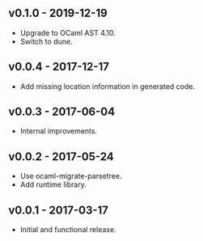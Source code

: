 ## v0.1.0 - 2019-12-19

- Upgrade to OCaml AST 4.10.
- Switch to dune.

## v0.0.4 - 2017-12-17

- Add missing location information in generated code.

## v0.0.3 - 2017-06-04

- Internal improvements.

## v0.0.2 - 2017-05-24

- Use ocaml-migrate-parsetree.
- Add runtime library.

## v0.0.1 - 2017-03-17

- Initial and functional release.
